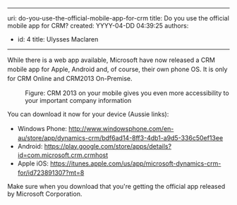 

---
uri: do-you-use-the-official-mobile-app-for-crm
title: Do you use the official mobile app for CRM?
created: YYYY-04-DD 04:39:25
authors:
  - id: 4
    title: Ulysses Maclaren
---




<span class='intro'> <p><span style="line-height&#58;20.7999992370605px;">​While there is a web app available, Microsoft have now released a CRM mobile app for Apple, Android and, of course, their own phone OS.</span>​&#160;<span style="line-height&#58;20.7999992370605px;">​</span><span style="line-height&#58;20.7999992370605px;"></span><span style="line-height&#58;20.7999992370605px;">I</span><span style="line-height&#58;20.7999992370605px;">t i</span><span style="line-height&#58;20.7999992370605px;">s only for CRM Online a</span><span style="line-height&#58;20.7999992370605px;">nd CRM2013 On-Premis</span><span style="line-height&#58;20.7999992370605px;">e.​</span></p> </span>

<dl class="goodImage"><dt><img src="/PublishingImages/crm-mobile.jpg" alt="" /></dt><dd>Figure&#58; CRM 2013 on your mobile​ gives you even more accessibility to your important company information</dd></dl>
<p>You can download it now for your device&#160;(Aussie links)&#58;</p><ul><li><span style="line-height&#58;1.6;">Windows P</span><span style="line-height&#58;1.6;">hone&#58; 
   </span><a href="http&#58;//www.windowsphone.com/en-au/store/app/dynamics-crm/bdf6ad14-8ff3-4db1-a9d5-336c50ef13ee" style="line-height&#58;1.6;">http&#58;//www.windowsphone.com/en-au/store/app/dynamics-crm/bdf6ad14-8ff3-4db1-a9d5-336c50ef13ee</a><br></li><li><span style="line-height&#58;1.6;">Android&#58; 
   </span><a href="https&#58;//play.google.com/store/apps/details?id=com.microsoft.crm.crmhost" style="line-height&#58;1.6;">https&#58;//play.google.com/store/apps/details?id=com.microsoft.crm.crmhost</a><br></li><li><span style="line-height&#58;1.6;">Apple iOS&#58; 
   </span><a href="https&#58;//itunes.apple.com/us/app/microsoft-dynamics-crm-for/id723891307?mt=8" style="line-height&#58;1.6;">https&#58;//itunes.apple.com/us/app/microsoft-dynamics-crm-for/id723891307?mt=8</a><br></li></ul><p>Make sure when you download that you're getting the official app released by Microsoft Corporation.</p>


